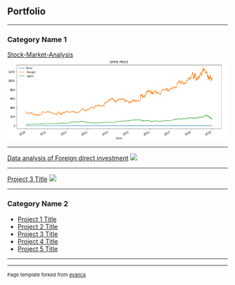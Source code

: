 ## Portfolio

---

### Category Name 1 

[Stock-Market-Analysis](/sample_page)
<img src="images/sp_pic_1.png?raw=true"/>

---
[Data analysis of Foreign direct investment](/sample_page_1)
<img src="images/dummy_thumbnail.jpg?raw=true"/>

---
[Project 3 Title](/sample_page_2)
<img src="images/dummy_thumbnail.jpg?raw=true"/>

---

### Category Name 2

- [Project 1 Title](http://example.com/)
- [Project 2 Title](http://example.com/)
- [Project 3 Title](http://example.com/)
- [Project 4 Title](http://example.com/)
- [Project 5 Title](http://example.com/)

---




---
<p style="font-size:11px">Page template forked from <a href="https://github.com/evanca/quick-portfolio">evanca</a></p>
<!-- Remove above link if you don't want to attibute -->
